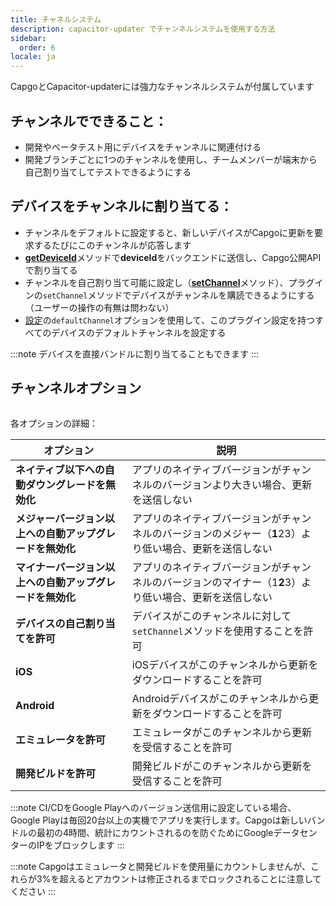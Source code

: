 ```yaml
---
title: チャネルシステム
description: capacitor-updater でチャンネルシステムを使用する方法
sidebar:
  order: 6
locale: ja
---
```


CapgoとCapacitor-updaterには強力なチャンネルシステムが付属しています

## チャンネルでできること：

* 開発やベータテスト用にデバイスをチャンネルに関連付ける
* 開発ブランチごとに1つのチャンネルを使用し、チームメンバーが端末から自己割り当てしてテストできるようにする

## デバイスをチャンネルに割り当てる：

* チャンネルをデフォルトに設定すると、新しいデバイスがCapgoに更新を要求するたびにこのチャンネルが応答します
* [**getDeviceId**](/docs/plugin/api#getdeviceid)メソッドで**deviceId**をバックエンドに送信し、Capgo公開APIで割り当てる
* チャンネルを自己割り当て可能に設定し（[**setChannel**](/docs/plugin/api#setchannel)メソッド）、プラグインの`setChannel`メソッドでデバイスがチャンネルを購読できるようにする（ユーザーの操作の有無は問わない）
* [設定](/docs/plugin/settings#defaultchannel)の`defaultChannel`オプションを使用して、このプラグイン設定を持つすべてのデバイスのデフォルトチャンネルを設定する

:::note
デバイスを直接バンドルに割り当てることもできます
:::

## チャンネルオプション

<figure><img src="/channel_setting_1webp" alt=""><figcaption></figcaption></figure>

各オプションの詳細：

| オプション | 説明 |
| --------------------------------------- | ----------------------------------------------------------------------------------------------------- |
| **ネイティブ以下への自動ダウングレードを無効化** | アプリのネイティブバージョンがチャンネルのバージョンより大きい場合、更新を送信しない |
| **メジャーバージョン以上への自動アップグレードを無効化** | アプリのネイティブバージョンがチャンネルのバージョンのメジャー（**1**23）より低い場合、更新を送信しない |
| **マイナーバージョン以上への自動アップグレードを無効化** | アプリのネイティブバージョンがチャンネルのバージョンのマイナー（1**2**3）より低い場合、更新を送信しない |
| **デバイスの自己割り当てを許可** | デバイスがこのチャンネルに対して`setChannel`メソッドを使用することを許可 |
| **iOS** | iOSデバイスがこのチャンネルから更新をダウンロードすることを許可 |
| **Android** | Androidデバイスがこのチャンネルから更新をダウンロードすることを許可 |
| **エミュレータを許可** | エミュレータがこのチャンネルから更新を受信することを許可 |
| **開発ビルドを許可** | 開発ビルドがこのチャンネルから更新を受信することを許可 |

:::note
CI/CDをGoogle Playへのバージョン送信用に設定している場合、Google Playは毎回20台以上の実機でアプリを実行します。Capgoは新しいバンドルの最初の4時間、統計にカウントされるのを防ぐためにGoogleデータセンターのIPをブロックします
:::

:::note
Capgoはエミュレータと開発ビルドを使用量にカウントしませんが、これらが3%を超えるとアカウントは修正されるまでロックされることに注意してください
:::